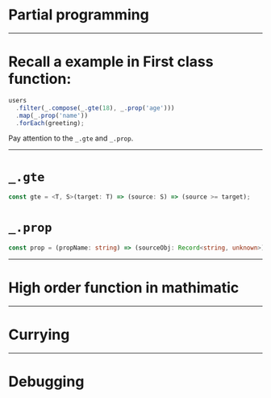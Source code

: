 # Partial programming

---

# Recall a example in __First class function__:

```js
users
  .filter(_.compose(_.gte(18), _.prop('age')))
  .map(_.prop('name'))
  .forEach(greeting);
```

Pay attention to the `_.gte` and `_.prop`.

---

# `_.gte`

```ts
const gte = <T, S>(target: T) => (source: S) => (source >= target);
```

# `_.prop`

```ts
const prop = (propName: string) => (sourceObj: Record<string, unknown>) => sourceObj[propName];
```

---

# High order function in mathimatic

---

# Currying

---

# Debugging

